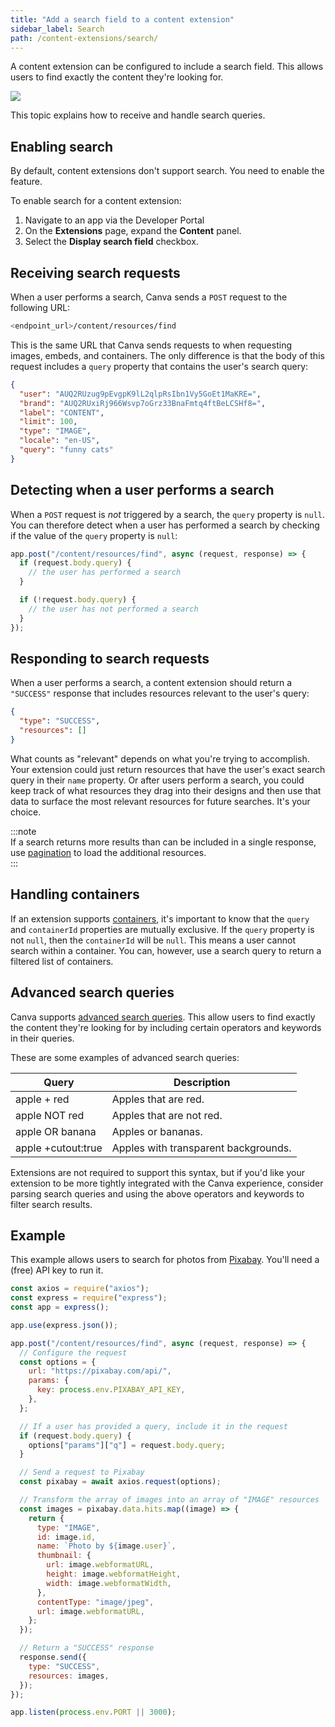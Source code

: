 ```yaml
---
title: "Add a search field to a content extension"
sidebar_label: Search
path: /content-extensions/search/
---
```


A content extension can be configured to include a search field. This allows users to find exactly the content they're looking for.

![](images/0ae87bd96e.gif)

This topic explains how to receive and handle search queries.

## Enabling search

By default, content extensions don't support search. You need to enable the feature.

To enable search for a content extension:

1.  Navigate to an app via the Developer Portal
2.  On the **Extensions** page, expand the **Content** panel.
3.  Select the **Display search field** checkbox.

## Receiving search requests

When a user performs a search, Canva sends a `POST` request to the following URL:

```bash
<endpoint_url>/content/resources/find
```

This is the same URL that Canva sends requests to when requesting images, embeds, and containers. The only difference is that the body of this request includes a `query` property that contains the user's search query:

```json
{
  "user": "AUQ2RUzug9pEvgpK9lL2qlpRsIbn1Vy5GoEt1MaKRE=",
  "brand": "AUQ2RUxiRj966Wsvp7oGrz33BnaFmtq4ftBeLCSHf8=",
  "label": "CONTENT",
  "limit": 100,
  "type": "IMAGE",
  "locale": "en-US",
  "query": "funny cats"
}
```

## Detecting when a user performs a search

When a `POST` request is _not_ triggered by a search, the `query` property is `null`. You can therefore detect when a user has performed a search by checking if the value of the `query` property is `null`:

```javascript
app.post("/content/resources/find", async (request, response) => {
  if (request.body.query) {
    // the user has performed a search
  }

  if (!request.body.query) {
    // the user has not performed a search
  }
});
```

## Responding to search requests

When a user performs a search, a content extension should return a `"SUCCESS"` response that includes resources relevant to the user's query:

```json
{
  "type": "SUCCESS",
  "resources": []
}
```

What counts as "relevant" depends on what you're trying to accomplish. Your extension could just return resources that have the user's exact search query in their `name` property. Or after users perform a search, you could keep track of what resources they drag into their designs and then use that data to surface the most relevant resources for future searches. It's your choice.

:::note  
 If a search returns more results than can be included in a single response, use [pagination](./pagination.md) to load the additional resources.  
:::

## Handling containers

If an extension supports [containers](./containers.md), it's important to know that the `query` and `containerId` properties are mutually exclusive. If the `query` property is not `null`, then the `containerId` will be `null`. This means a user cannot search within a container. You can, however, use a search query to return a filtered list of containers.

## Advanced search queries

Canva supports [advanced search queries](https://support.canva.com/create-your-design/search/advanced-search/). This allow users to find exactly the content they're looking for by including certain operators and keywords in their queries.

These are some examples of advanced search queries:

| Query              | Description                          |
| ------------------ | ------------------------------------ |
| apple + red        | Apples that are red.                 |
| apple NOT red      | Apples that are not red.             |
| apple OR banana    | Apples or bananas.                   |
| apple +cutout:true | Apples with transparent backgrounds. |

Extensions are not required to support this syntax, but if you'd like your extension to be more tightly integrated with the Canva experience, consider parsing search queries and using the above operators and keywords to filter search results.

## Example

This example allows users to search for photos from [Pixabay](https://pixabay.com). You'll need a (free) API key to run it.

```javascript
const axios = require("axios");
const express = require("express");
const app = express();

app.use(express.json());

app.post("/content/resources/find", async (request, response) => {
  // Configure the request
  const options = {
    url: "https://pixabay.com/api/",
    params: {
      key: process.env.PIXABAY_API_KEY,
    },
  };

  // If a user has provided a query, include it in the request
  if (request.body.query) {
    options["params"]["q"] = request.body.query;
  }

  // Send a request to Pixabay
  const pixabay = await axios.request(options);

  // Transform the array of images into an array of "IMAGE" resources
  const images = pixabay.data.hits.map((image) => {
    return {
      type: "IMAGE",
      id: image.id,
      name: `Photo by ${image.user}`,
      thumbnail: {
        url: image.webformatURL,
        height: image.webformatHeight,
        width: image.webformatWidth,
      },
      contentType: "image/jpeg",
      url: image.webformatURL,
    };
  });

  // Return a "SUCCESS" response
  response.send({
    type: "SUCCESS",
    resources: images,
  });
});

app.listen(process.env.PORT || 3000);
```
